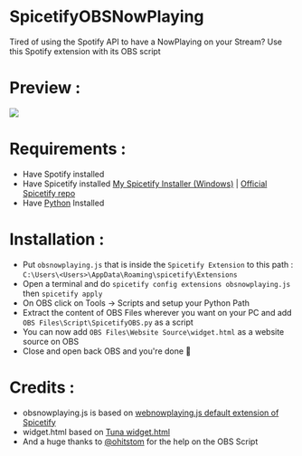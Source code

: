 # SpicetifyOBSNowPlaying
Tired of using the Spotify API to have a NowPlaying on your Stream? Use this Spotify extension with its OBS script

# Preview : 
![](https://github.com/Zalatis/SpicetifyOBSNowPlaying/blob/main/Preview/preview.gif?raw=true)

# Requirements : 
- Have Spotify installed
- Have Spicetify installed 
[My Spicetify Installer (Windows)](https://github.com/Zalatis/Install-spicetify-cli "My Spicetify Installer (Windows)") |
[Official Spicetify repo](https://github.com/spicetify/spicetify-cli "Official Spicetify repo")
- Have [Python](https://www.python.org/downloads/ "Python") Installed

# Installation : 
- Put `obsnowplaying.js` that is inside the `Spicetify Extension` to this path : `C:\Users\<Users>\AppData\Roaming\spicetify\Extensions`
- Open a terminal and do `spicetify config extensions obsnowplaying.js` then `spicetify apply`
- On OBS click on Tools -> Scripts and setup your Python Path
- Extract the content of OBS Files wherever you want on your PC and add `OBS Files\Script\SpicetifyOBS.py` as a script
- You can now add `OBS Files\Website Source\widget.html` as a website source on OBS
- Close and open back OBS and you're done 🙂

# Credits : 
- obsnowplaying.js is based on [webnowplaying.js default extension of Spicetify](https://github.com/spicetify/spicetify-cli/blob/master/Extensions/webnowplaying.js "webnowplaying.js default extension of Spicetify")
- widget.html based on [Tuna widget.html](https://github.com/univrsal/tuna "Tuna widget.html")
- And a huge thanks to [@ohitstom](https://www.github.com/ohitstom "@ohitstom") for the help on the OBS Script
